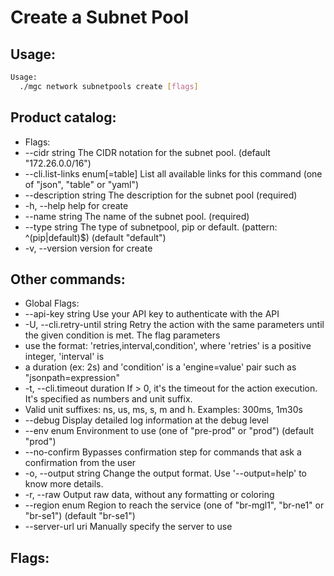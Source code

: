 # Create a Subnet Pool

## Usage:
```bash
Usage:
  ./mgc network subnetpools create [flags]
```

## Product catalog:
- Flags:
- --cidr string                   The CIDR notation for the subnet pool. (default "172.26.0.0/16")
- --cli.list-links enum[=table]   List all available links for this command (one of "json", "table" or "yaml")
- --description string            The description for the subnet pool (required)
- -h, --help                          help for create
- --name string                   The name of the subnet pool. (required)
- --type string                   The type of subnetpool, pip or default. (pattern: ^(pip|default)$) (default "default")
- -v, --version                       version for create

## Other commands:
- Global Flags:
- --api-key string           Use your API key to authenticate with the API
- -U, --cli.retry-until string   Retry the action with the same parameters until the given condition is met. The flag parameters
- use the format: 'retries,interval,condition', where 'retries' is a positive integer, 'interval' is
- a duration (ex: 2s) and 'condition' is a 'engine=value' pair such as "jsonpath=expression"
- -t, --cli.timeout duration     If > 0, it's the timeout for the action execution. It's specified as numbers and unit suffix.
- Valid unit suffixes: ns, us, ms, s, m and h. Examples: 300ms, 1m30s
- --debug                    Display detailed log information at the debug level
- --env enum                 Environment to use (one of "pre-prod" or "prod") (default "prod")
- --no-confirm               Bypasses confirmation step for commands that ask a confirmation from the user
- -o, --output string            Change the output format. Use '--output=help' to know more details.
- -r, --raw                      Output raw data, without any formatting or coloring
- --region enum              Region to reach the service (one of "br-mgl1", "br-ne1" or "br-se1") (default "br-se1")
- --server-url uri           Manually specify the server to use

## Flags:
```bash

```


